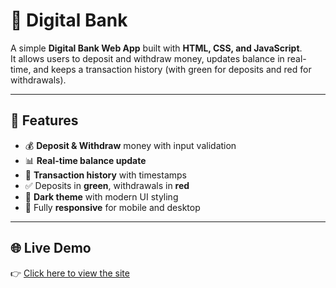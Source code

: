 # 🏦 Digital Bank

A simple **Digital Bank Web App** built with **HTML, CSS, and JavaScript**.  
It allows users to deposit and withdraw money, updates balance in real-time, and keeps a transaction history (with green for deposits and red for withdrawals).

---

## 🚀 Features

- 💰 **Deposit & Withdraw** money with input validation  
- 📊 **Real-time balance update**  
- 📝 **Transaction history** with timestamps  
- ✅ Deposits in **green**, withdrawals in **red**  
- 🎨 **Dark theme** with modern UI styling  
- 📱 Fully **responsive** for mobile and desktop  

---

## 🌐 Live Demo

👉 [Click here to view the site](https://Adinathmk.github.io/digital-bank/)  


